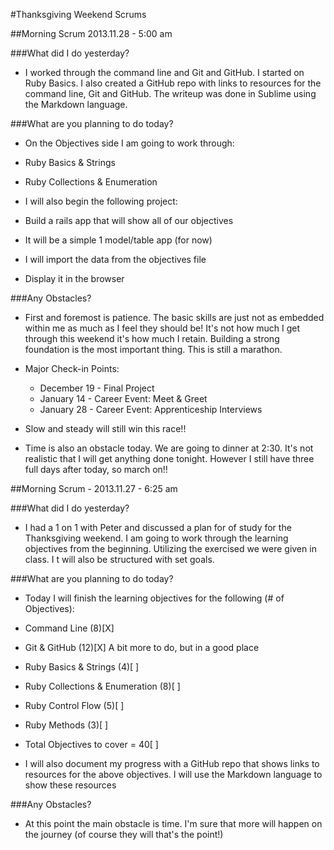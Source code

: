 #Thanksgiving Weekend Scrums

##Morning Scrum 2013.11.28 - 5:00 am

###What did I do yesterday?
  * I worked through the command line and Git and GitHub.  I started on Ruby Basics.  I also created a GitHub repo with links to resources for the command line, Git and GitHub.  The writeup was done in Sublime using the Markdown language.

###What are you planning to do today?
  * On the Objectives side I am going to work through:
   * Ruby Basics & Strings
   * Ruby Collections & Enumeration

  * I will also begin the following project:
   * Build a rails app that will show all of our objectives
   * It will be a simple 1 model/table app (for now)
   * I will import the data from the objectives file
   * Display it in the browser

###Any Obstacles?
  * First and foremost is patience.  The basic skills are just not as embedded within me as much as I feel they should be!  It's not how much I get through this weekend it's how much I retain.  Building a strong foundation is the most important thing.  This is still a marathon.
   * Major Check-in Points:
      * December 19 - Final Project
      * January 14 - Career Event: Meet & Greet
      * January 28 - Career Event: Apprenticeship Interviews

   * Slow and steady will still win this race!!
   * Time is also an obstacle today.  We are going to dinner at 2:30.  It's not realistic that I will get anything done tonight.  However I still have three full days after today, so march on!!


##Morning Scrum - 2013.11.27 - 6:25 am

###What did I do yesterday?
  * I had a 1 on 1 with Peter and discussed a plan for of study for the Thanksgiving weekend.  I am going to work through the learning objectives from the beginning.  Utilizing the exercised we were given in class.  I t will also be structured with set goals.

###What are you planning to do today?
  * Today I will finish the learning objectives for the following (# of Objectives):
   * Command Line (8)[X]
   * Git & GitHub (12)[X] A bit more to do, but in a good place
   * Ruby Basics & Strings (4)[ ]
   * Ruby Collections & Enumeration (8)[ ]
   * Ruby Control Flow (5)[ ]
   * Ruby Methods (3)[ ]
   * Total Objectives to cover = 40[ ]

  * I will also document my progress with a GitHub repo that shows links to resources for the above objectives.  I will use the Markdown language to show these resources

###Any Obstacles?
  * At this point the main obstacle is time.  I'm sure that more will happen on the journey (of course they will that's the point!)


